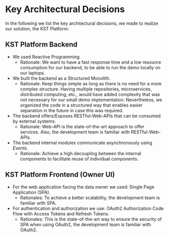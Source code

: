 # Key Architectural Decisions

In the following we list the key architectural decisions, we made to realize our solution, the KST Platform:

## KST Platform Backend

- We used Reactive Programming.
  - Rationale: We want to have a fast response time and a low resource consumption for our backend, to be able to run the demo locally on our laptops.
- We built the backend as a Structured Monolith.
  - Rationale: Keep things simple as long as there is no need for a more complex structure. Having multiple repositories, microservices, distributed computing, etc., would have added complexity that was not necessary for our small demo implementation. Nevertheless, we organized the code in a structured way that enables easier separation in the future in case this was required.
- The backend offers/Exposes  RESTful-Web-APIs that can be consumed by external systems.
  - Rationale: Web-API is the state-of-the-art approach to offer services. Also, the development team is familiar with RESTful-Web-APIs.
- The backend internal modules communicate asynchronously using  _Events_.
  - Rationale: Achieve a high decoupling between the internal components to facilitate reuse of individual components.

## KST Platform Frontend (Owner UI)

- For the web application facing the data owner we used: Single Page Application (SPA).
  - Rationales: To achieve a better scalability, the development team is familiar with SPA.
- For authentication and authorization we use: OAuth2 Authorization Code Flow with Access Tokens and Refresh Tokens.
  - Rationales: This is the state-of-the-art way to ensure the security of SPA when using OAuth2, the development team is familiar with OAuth2.
